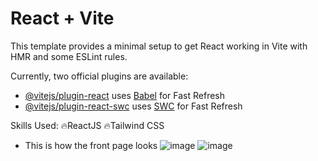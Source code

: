 # React + Vite

This template provides a minimal setup to get React working in Vite with HMR and some ESLint rules.

Currently, two official plugins are available:

- [@vitejs/plugin-react](https://github.com/vitejs/vite-plugin-react/blob/main/packages/plugin-react/README.md) uses [Babel](https://babeljs.io/) for Fast Refresh
- [@vitejs/plugin-react-swc](https://github.com/vitejs/vite-plugin-react-swc) uses [SWC](https://swc.rs/) for Fast Refresh

Skills Used:
🔥ReactJS
🔥Tailwind CSS

- This is how the front page looks
![image](https://github.com/user-attachments/assets/45e68e10-b13b-4c1d-8752-b7cd184fa610)
![image](https://github.com/user-attachments/assets/eab5c546-7495-4117-8fcc-f591ef82b093)

